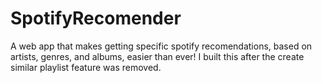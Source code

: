 # SpotifyRecomender
A web app that makes getting specific spotify recomendations, based on artists, genres, and albums, easier than ever! I built this after the create similar playlist feature was removed.
